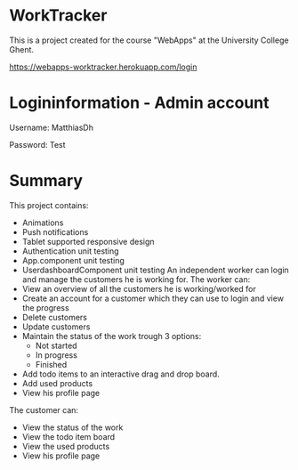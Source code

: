 WorkTracker
================
This is a project created for the course "WebApps" at the University College Ghent.

https://webapps-worktracker.herokuapp.com/login

Logininformation - Admin account
================
Username: MatthiasDh

Password: Test

Summary
================
This project contains:
  - Animations
  - Push notifications
  - Tablet supported responsive design
  - Authentication unit testing
  - App.component unit testing
  - UserdashboardComponent unit testing
An independent worker can login and manage the customers he is working for.
The worker can:
  - View an overview of all the customers he is working/worked for
  - Create an account for a customer which they can use to login and view the progress
  - Delete customers
  - Update customers
  - Maintain the status of the work trough 3 options:
    - Not started
    - In progress
    - Finished
  - Add todo items to an interactive drag and drop board.
  - Add used products
  - View his profile page
  
The customer can:
  - View the status of the work
  - View the todo item board
  - View the used products
  - View his profile page
  
  
